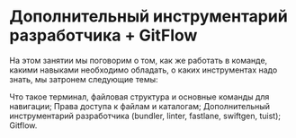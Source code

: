 # Дополнительный инструментарий разработчика + GitFlow

На этом занятии мы поговорим о том, как же работать в команде, какими навыками необходимо обладать, о каких инструментах надо знать, мы затронем следующие темы:

Что такое терминал, файловая структура и основные команды для навигации;
Права доступа к файлам и каталогам;
Дополнительный инструментарий разработчика (bundler, linter, fastlane, swiftgen, tuist);
Gitflow.